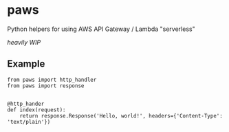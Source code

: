# paws
Python helpers for using AWS API Gateway / Lambda "serverless"

*heavily WIP*

## Example

```
from paws import http_handler
from paws import response


@http_hander
def index(request):
    return response.Response('Hello, world!', headers={'Content-Type': 'text/plain'})
```
